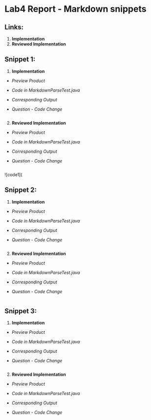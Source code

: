 # Lab4 Report - Markdown snippets
## Links:
1. **Implementation**
2. **Reviewed Implementation**

## Snippet 1:
1. **Implementation**

* *Preview Product*

* *Code in MarkdownParseTest.java*

* *Corresponding Output*

* *Question - Code Change*

```

```

2. **Reviewed Implementation**

* *Preview Product*

* *Code in MarkdownParseTest.java*

* *Corresponding Output*

* *Question - Code Change*

```

```

![code1](


## Snippet 2:
1. **Implementation**

* *Preview Product*

* *Code in MarkdownParseTest.java*

* *Corresponding Output*

* *Question - Code Change*

```

```

2. **Reviewed Implementation**

* *Preview Product*

* *Code in MarkdownParseTest.java*

* *Corresponding Output*

* *Question - Code Change*

```

```

## Snippet 3:
1. **Implementation**

* *Preview Product*

* *Code in MarkdownParseTest.java*

* *Corresponding Output*

* *Question - Code Change*

```

```

2. **Reviewed Implementation**

* *Preview Product*

* *Code in MarkdownParseTest.java*

* *Corresponding Output*

* *Question - Code Change*

```

```

